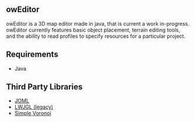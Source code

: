 <h2>owEditor</h2>
owEditor is a 3D map editor made in java, that is current a work in-progress. owEditor currently features basic object placement, terrain editing tools, and the ability to read profiles to specify resources for a particular project.
<h2>

<h2>Requirements </h2>
<ul>
<li>Java</li>
</li>
</ul>

<h2>Third Party Libraries</h2>
<ul>
<li><a href="https://github.com/JOML-CI/JOML">JOML</a></li>
<li><a href="http://legacy.lwjgl.org/">LWJGL (legacy)</a></li>
<li><a href="http://sourceforge.net/projects/simplevoronoi/">Simple Voronoi</a></li>
</ul>
